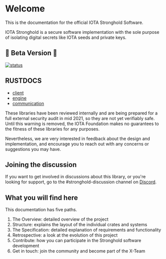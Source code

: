 # Welcome
This is the documentation for the official IOTA Stronghold Software.

IOTA Stronghold is a secure software implementation with the sole purpose of isolating digital secrets like IOTA seeds and private keys.

## 🚧 Beta Version 🚧
[![status](https://img.shields.io/badge/Status-Beta-green.svg)](https://github.com/iotaledger/stronghold.rs)

## RUSTDOCS
- [client](https://stronghold.docs.iota.org/docs/iota_stronghold/index.html)
- [engine](https://stronghold.docs.iota.org/docs/stronghold_engine/index.html)
- [communication](https://stronghold.docs.iota.org/docs/stronghold_communication/index.html)

These libraries have been reviewed internally and are being prepared for a full external security audit in mid 2021, so they are not yet verifiably safe. Until this warning is removed, the IOTA Foundation makes no guarantees to the fitness of these libraries for any purposes.

Nevertheless, we are very interested in feedback about the design and implementation, and encourage you to reach out with any concerns or suggestions you may have.

## Joining the discussion
If you want to get involved in discussions about this library, or you're looking for support, go to the #stronghold-discussion channel on [Discord](https://discord.iota.org).

## What you will find here
This documentation has five paths. 

1. The Overview: detailed overview of the project
2. Structure: explains the layout of the individual crates and systems
3. The Specification: detailed explanation of  requirements and functionality
4. Retrospective: a look at the evolution of this project
4. Contribute: how you can participate in the Stronghold software development
5. Get in touch: join the community and become part of the X-Team
